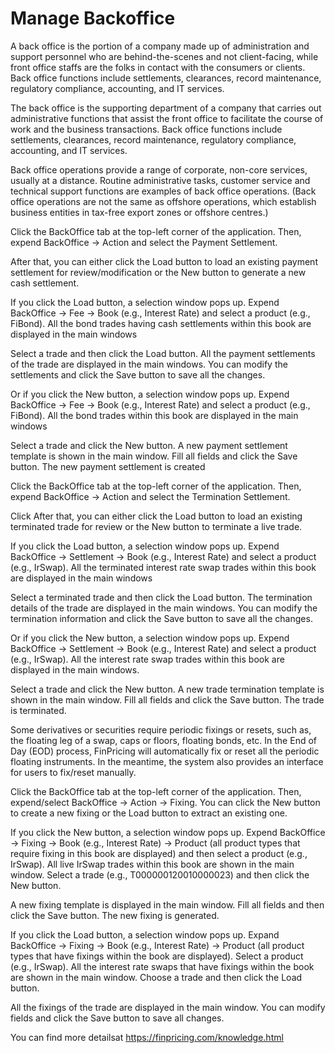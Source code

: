 # Manage Backoffice

A back office is the portion of a company made up of administration and support personnel who are behind-the-scenes and not client-facing, while front office staffs are the folks in contact with the consumers or clients. Back office functions include settlements, clearances, record maintenance, regulatory compliance, accounting, and IT services.

The back office is the supporting department of a company that carries out administrative functions that assist the front office to facilitate the course of work and the business transactions. Back office functions include settlements, clearances, record maintenance, regulatory compliance, accounting, and IT services.

Back office operations provide a range of corporate, non-core services, usually at a distance. Routine administrative tasks, customer service and technical support functions are examples of back office operations. (Back office operations are not the same as offshore operations, which establish business entities in tax-free export zones or offshore centres.)

Click the BackOffice tab at the top-left corner of the application. Then, expend BackOffice -> Action and select the Payment Settlement.

After that, you can either click the Load button to load an existing payment settlement for review/modification or the New button to generate a new cash settlement. 

If you click the Load button, a selection window pops up. Expend BackOffice -> Fee -> Book (e.g., Interest Rate) and select a product (e.g., FiBond). All the bond trades having cash settlements within this book are displayed in the main windows

Select a trade and then click the Load button. All the payment settlements of the trade are displayed in the main windows. You can modify the settlements and click the Save button to save all the changes.

Or if you click the New button, a selection window pops up. Expend BackOffice -> Fee -> Book (e.g., Interest Rate) and select a product (e.g., FiBond). All the bond trades within this book are displayed in the main windows

Select a trade and click the New button. A new payment settlement template is shown in the main window. Fill all fields and click the Save button. The new payment settlement is created

Click the BackOffice tab at the top-left corner of the application. Then, expend BackOffice -> Action and select the Termination Settlement.

Click After that, you can either click the Load button to load an existing terminated trade for review or the New button to terminate a live trade. 

If you click the Load button, a selection window pops up. Expend BackOffice -> Settlement -> Book (e.g., Interest Rate) and select a product (e.g., IrSwap). All the terminated interest rate swap trades within this book are displayed in the main windows

Select a terminated trade and then click the Load button. The termination details of the trade are displayed in the main windows. You can modify the termination information and click the Save button to save all the changes.

Or if you click the New button, a selection window pops up. Expend BackOffice -> Settlement -> Book (e.g., Interest Rate) and select a product (e.g., IrSwap). All the interest rate swap trades within this book are displayed in the main windows.

Select a trade and click the New button. A new trade termination template is shown in the main window. Fill all fields and click the Save button. The trade is terminated.

Some derivatives or securities require periodic fixings or resets, such as, the floating leg of a swap, caps or floors, floating bonds, etc. In the End of Day (EOD) process, FinPricing will automatically fix or reset all the periodic floating instruments. In the meantime, the system also provides an interface for users to fix/reset manually.

 Click the BackOffice tab at the top-left corner of the application. Then, expend/select BackOffice -> Action -> Fixing. You can click the New button to create a new fixing or the Load button to extract an existing one.

If you click the New button, a selection window pops up. Expend BackOffice -> Fixing -> Book (e.g., Interest Rate) -> Product (all product types that require fixing in this book are displayed) and then select a product (e.g., IrSwap). All live IrSwap trades within this book are shown in the main window. Select a trade (e.g., T000000120010000023) and then click the New button.

A new fixing template is displayed in the main window. Fill all fields and then click the Save button. The new fixing is generated.

If you click the Load button, a selection window pops up. Expand BackOffice -> Fixing -> Book (e.g., Interest Rate) -> Product (all product types that have fixings within the book are displayed). Select a product (e.g., IrSwap). All the interest rate swaps that have fixings within the book are shown in the main window. Choose a trade and then click the Load button.

All the fixings of the trade are displayed in the main window. You can modify fields and click the Save button to save all changes.

You can find more detailsat 
https://finpricing.com/knowledge.html


